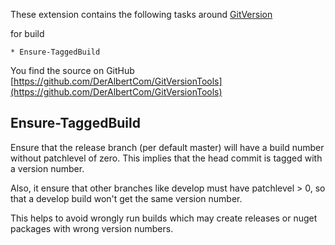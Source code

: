 These extension contains the following tasks around [GitVersion](/items?itemName=gittools.gitversion)

for build

    * Ensure-TaggedBuild


You find the source on GitHub [https://github.com/DerAlbertCom/GitVersionTools](https://github.com/DerAlbertCom/GitVersionTools)

## Ensure-TaggedBuild

Ensure that the release branch (per default master) will have a build number
without patchlevel of zero. This implies that the head commit is tagged with a version 
number.

Also, it ensure that other branches like develop must have patchlevel > 0, so that
a develop build won't get the same version number.

This helps to avoid wrongly run builds which may create releases or nuget packages with wrong version
numbers. 



